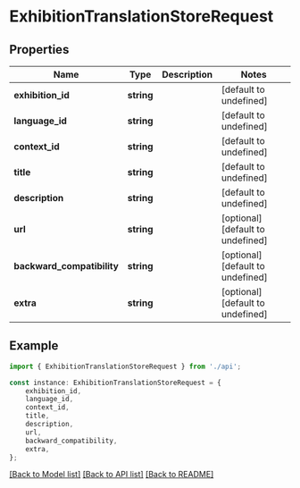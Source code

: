# ExhibitionTranslationStoreRequest


## Properties

Name | Type | Description | Notes
------------ | ------------- | ------------- | -------------
**exhibition_id** | **string** |  | [default to undefined]
**language_id** | **string** |  | [default to undefined]
**context_id** | **string** |  | [default to undefined]
**title** | **string** |  | [default to undefined]
**description** | **string** |  | [default to undefined]
**url** | **string** |  | [optional] [default to undefined]
**backward_compatibility** | **string** |  | [optional] [default to undefined]
**extra** | **string** |  | [optional] [default to undefined]

## Example

```typescript
import { ExhibitionTranslationStoreRequest } from './api';

const instance: ExhibitionTranslationStoreRequest = {
    exhibition_id,
    language_id,
    context_id,
    title,
    description,
    url,
    backward_compatibility,
    extra,
};
```

[[Back to Model list]](../README.md#documentation-for-models) [[Back to API list]](../README.md#documentation-for-api-endpoints) [[Back to README]](../README.md)
